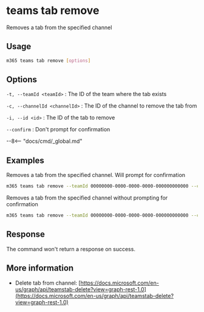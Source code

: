 # teams tab remove

Removes a tab from the specified channel

## Usage

```sh
m365 teams tab remove [options]
```

## Options

`-t, --teamId <teamId>`
: The ID of the team where the tab exists

`-c, --channelId <channelId>`
: The ID of the channel to remove the tab from

`-i, --id <id>`
: The ID of the tab to remove

`--confirm`
: Don't prompt for confirmation

--8<-- "docs/cmd/_global.md"

## Examples

Removes a tab from the specified channel. Will prompt for confirmation

```sh
m365 teams tab remove --teamId 00000000-0000-0000-0000-000000000000 --channelId 19:00000000000000000000000000000000@thread.skype --id 06805b9e-77e3-4b93-ac81-525eb87513b8
```

Removes a tab from the specified channel without prompting for confirmation

```sh
m365 teams tab remove --teamId 00000000-0000-0000-0000-000000000000 --channelId 19:00000000000000000000000000000000@thread.skype --id 06805b9e-77e3-4b93-ac81-525eb87513b8 --confirm
```

## Response

The command won't return a response on success.

## More information

- Delete tab from channel: [https://docs.microsoft.com/en-us/graph/api/teamstab-delete?view=graph-rest-1.0](https://docs.microsoft.com/en-us/graph/api/teamstab-delete?view=graph-rest-1.0)
